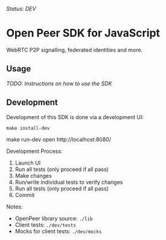 *Status: DEV*

Open Peer SDK for JavaScript
============================

WebRTC P2P signalling, federated identities and more.


Usage
-----

*TODO: Instructions on how to use the SDK*


Development
-----------

Development of this SDK is done via a development UI:

	make install-dev
  make run-dev
	open http://localhost:8080/

Development Process:

  1. Launch UI
  2. Run all tests (only proceed if all pass)
  3. Make changes
  4. Run/write individual tests to verify changes
  5. Run all tests (only proceed if all pass)
  6. Commit

Notes:

  * OpenPeer library source: `./lib`
  * Client tests: `./dev/tests`
  * Mocks for client tests: `./dev/mocks`
